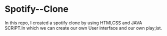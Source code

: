 # Spotify--Clone
In this repo, I created a spotify clone by using HTMl,CSS and JAVA SCRIPT.In which we can create our own User interface and our own play;ist.
